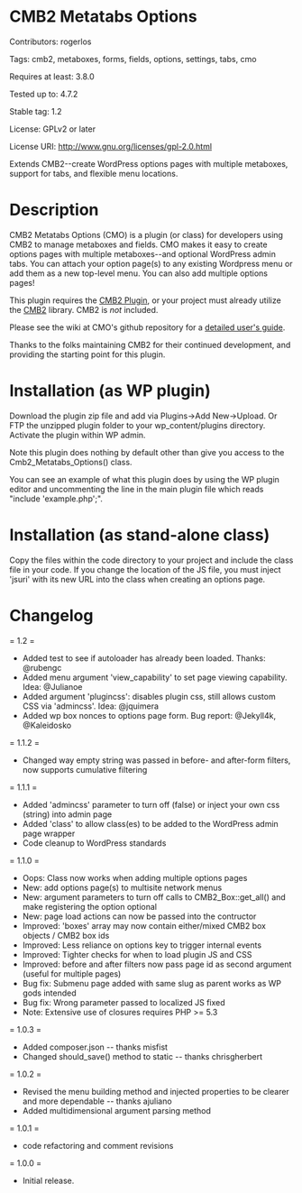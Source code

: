# CMB2 Metatabs Options

Contributors: rogerlos

Tags: cmb2, metaboxes, forms, fields, options, settings, tabs, cmo

Requires at least: 3.8.0

Tested up to: 4.7.2

Stable tag: 1.2

License: GPLv2 or later

License URI: http://www.gnu.org/licenses/gpl-2.0.html


Extends CMB2--create WordPress options pages with multiple metaboxes,
support for tabs, and flexible menu locations.

# Description

CMB2 Metatabs Options (CMO) is a plugin (or class) for developers using CMB2 to manage metaboxes and fields.
CMO makes it easy to create options pages with multiple metaboxes--and optional WordPress admin tabs.
You can attach your option page(s) to any existing Wordpress menu or add them as a new
top-level menu. You can also add multiple options pages!

This plugin requires the [CMB2 Plugin](http://wordpress.org/plugins/cmb2/), or your project
must already utilize the [CMB2](https://github.com/WebDevStudios/CMB2) library. CMB2 is *not* included.

Please see the wiki at CMO's github repository for a
[detailed user's guide](https://github.com/rogerlos/cmb2-metatabs-options/wiki).

Thanks to the folks maintaining CMB2 for their continued development, and providing the
starting point for this plugin.

# Installation (as WP plugin)

Download the plugin zip file and add via Plugins->Add New->Upload. Or FTP the unzipped plugin folder to
your wp_content/plugins directory. Activate the plugin within WP admin.

Note this plugin does nothing by default other than give you access to the Cmb2_Metatabs_Options() class.

You can see an example of what this plugin does by using the WP plugin editor and uncommenting the line
in the main plugin file which reads "include 'example.php';".

# Installation (as stand-alone class)

Copy the files within the code directory to your project and include the class file in your code. If you
change the location of the JS file, you must inject 'jsuri' with its new URL into the class when creating 
an options page.

# Changelog

= 1.2 =
* Added test to see if autoloader has already been loaded. Thanks: @rubengc
* Added menu argument 'view_capability' to set page viewing capability. Idea: @Julianoe
* Added argument 'plugincss': disables plugin css, still allows custom CSS via 'admincss'. Idea: @jquimera
* Added wp box nonces to options page form. Bug report:  @Jekyll4k, @Kaleidosko

= 1.1.2 =
* Changed way empty string was passed in before- and after-form filters, now supports cumulative filtering

= 1.1.1 =
* Added 'admincss' parameter to turn off (false) or inject your own css (string) into admin page
* Added 'class' to allow class(es) to be added to the WordPress admin page wrapper
* Code cleanup to WordPress standards

= 1.1.0 =
* Oops: Class now works when adding multiple options pages
* New: add options page(s) to multisite network menus
* New: argument parameters to turn off calls to CMB2_Box::get_all() and make registering the option optional
* New: page load actions can now be passed into the contructor
* Improved: 'boxes' array may now contain either/mixed CMB2 box objects / CMB2 box ids
* Improved: Less reliance on options key to trigger internal events
* Improved: Tighter checks for when to load plugin JS and CSS
* Improved: before and after filters now pass page id as second argument (useful for multiple pages)
* Bug fix: Submenu page added with same slug as parent works as WP gods intended
* Bug fix: Wrong parameter passed to localized JS fixed
* Note: Extensive use of closures requires PHP >= 5.3

= 1.0.3 =
* Added composer.json -- thanks misfist 
* Changed should_save() method to static -- thanks chrisgherbert

= 1.0.2 =
* Revised the menu building method and injected properties to be clearer and more dependable -- thanks ajuliano
* Added multidimensional argument parsing method

= 1.0.1 =
* code refactoring and comment revisions

= 1.0.0 =
* Initial release.
